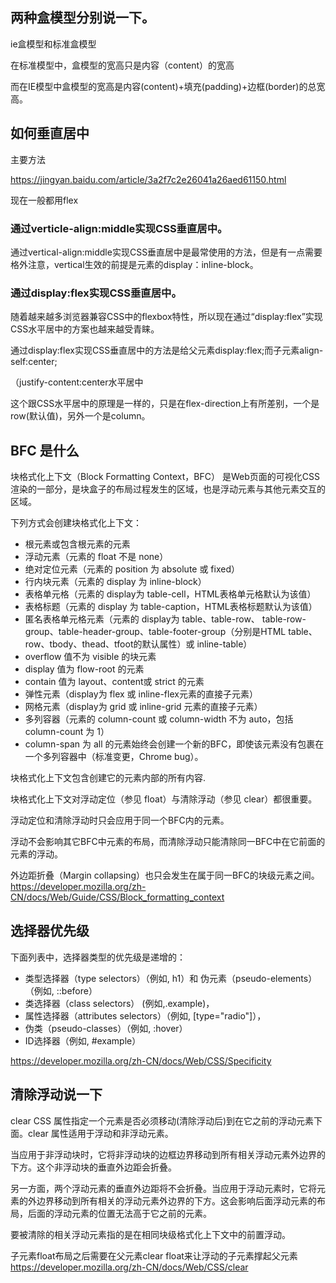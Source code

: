 ## 两种盒模型分别说一下。
ie盒模型和标准盒模型

在标准模型中，盒模型的宽高只是内容（content）的宽高

而在IE模型中盒模型的宽高是内容(content)+填充(padding)+边框(border)的总宽高。
## 如何垂直居中 
主要方法

https://jingyan.baidu.com/article/3a2f7c2e26041a26aed61150.html

现在一般都用flex
### 通过verticle-align:middle实现CSS垂直居中。
通过vertical-align:middle实现CSS垂直居中是最常使用的方法，但是有一点需要格外注意，vertical生效的前提是元素的display：inline-block。
### 通过display:flex实现CSS垂直居中。
随着越来越多浏览器兼容CSS中的flexbox特性，所以现在通过“display:flex”实现CSS水平居中的方案也越来越受青睐。

通过display:flex实现CSS垂直居中的方法是给父元素display:flex;而子元素align-self:center;

（justify-content:center水平居中

这个跟CSS水平居中的原理是一样的，只是在flex-direction上有所差别，一个是row(默认值)，另外一个是column。

## BFC 是什么 
块格式化上下文（Block Formatting Context，BFC） 是Web页面的可视化CSS渲染的一部分，是块盒子的布局过程发生的区域，也是浮动元素与其他元素交互的区域。

下列方式会创建块格式化上下文：

- 根元素或包含根元素的元素
- 浮动元素（元素的 float 不是 none）
- 绝对定位元素（元素的 position 为 absolute 或 fixed）
- 行内块元素（元素的 display 为 inline-block）
- 表格单元格（元素的 display为 table-cell，HTML表格单元格默认为该值）
- 表格标题（元素的 display 为 table-caption，HTML表格标题默认为该值）
- 匿名表格单元格元素（元素的 display为 table、table-row、 table-row-group、table-header-group、table-footer-group（分别是HTML table、row、tbody、thead、tfoot的默认属性）或 inline-table）
- overflow 值不为 visible 的块元素
- display 值为 flow-root 的元素
- contain 值为 layout、content或 strict 的元素
- 弹性元素（display为 flex 或 inline-flex元素的直接子元素）
- 网格元素（display为 grid 或 inline-grid 元素的直接子元素）
- 多列容器（元素的 column-count 或 column-width 不为 auto，包括 column-count 为 1）
- column-span 为 all 的元素始终会创建一个新的BFC，即使该元素没有包裹在一个多列容器中（标准变更，Chrome bug）。

块格式化上下文包含创建它的元素内部的所有内容.

块格式化上下文对浮动定位（参见 float）与清除浮动（参见 clear）都很重要。

浮动定位和清除浮动时只会应用于同一个BFC内的元素。

浮动不会影响其它BFC中元素的布局，而清除浮动只能清除同一BFC中在它前面的元素的浮动。

外边距折叠（Margin collapsing）也只会发生在属于同一BFC的块级元素之间。
https://developer.mozilla.org/zh-CN/docs/Web/Guide/CSS/Block_formatting_context

## 选择器优先级
下面列表中，选择器类型的优先级是递增的：

- 类型选择器（type selectors）（例如, h1）和 伪元素（pseudo-elements）（例如, ::before）
- 类选择器（class selectors） (例如,.example)，
- 属性选择器（attributes selectors）（例如, [type="radio"]），
- 伪类（pseudo-classes）（例如, :hover）
- ID选择器（例如, #example）

https://developer.mozilla.org/zh-CN/docs/Web/CSS/Specificity

## 清除浮动说一下


 clear CSS 属性指定一个元素是否必须移动(清除浮动后)到在它之前的浮动元素下面。clear 属性适用于浮动和非浮动元素。

 当应用于非浮动块时，它将非浮动块的边框边界移动到所有相关浮动元素外边界的下方。这个非浮动块的垂直外边距会折叠。

另一方面，两个浮动元素的垂直外边距将不会折叠。当应用于浮动元素时，它将元素的外边界移动到所有相关的浮动元素外边界的下方。这会影响后面浮动元素的布局，后面的浮动元素的位置无法高于它之前的元素。

要被清除的相关浮动元素指的是在相同块级格式化上下文中的前置浮动。

子元素float布局之后需要在父元素clear float来让浮动的子元素撑起父元素
https://developer.mozilla.org/zh-CN/docs/Web/CSS/clear